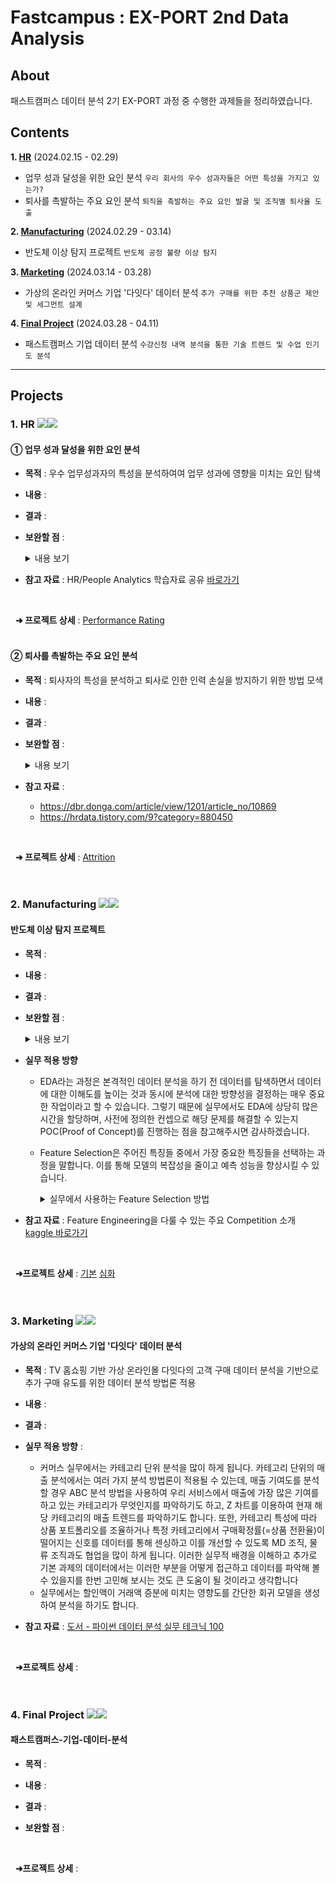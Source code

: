 # Fastcampus : EX-PORT 2nd Data Analysis 
## About
패스트캠퍼스 데이터 분석 2기 EX-PORT 과정 중 수행한 과제들을 정리하였습니다.  

## Contents

**1. [HR](#1-HR)** (2024.02.15 - 02.29)  
   * 업무 성과 달성을 위한 요인 분석
     ```우리 회사의 우수 성과자들은 어떤 특성을 가지고 있는가?```  
   * 퇴사를 촉발하는 주요 요인 분석
     ```퇴직을 촉발하는 주요 요인 발굴 및 조직별 퇴사율 도출```

**2. [Manufacturing](#2-Manufacturing)** (2024.02.29 - 03.14)  
   * 반도체 이상 탐지 프로젝트
     ```반도체 공정 불량 이상 탐지```
 
**3. [Marketing](#3-Marketing)** (2024.03.14 - 03.28)  
   * 가상의 온라인 커머스 기업 '다잇다' 데이터 분석
     ```추가 구매를 위한 추천 상품군 제안 및 세그먼트 설계```
   
**4. [Final Project](#4-Final-project)** (2024.03.28 - 04.11)  
   * 패스트캠퍼스 기업 데이터 분석
     ```수강신청 내역 분석을 통한 기술 트렌드 및 수업 인기도 분석```

---  

## Projects
### 1. HR <img src="https://img.shields.io/badge/Microsoft_Excel-217346?style=flat&logo=microsoft-excel&logoColor=white"><img src="https://img.shields.io/badge/Microsoft_PowerPoint-B7472A?style=flat&logo=microsoft-powerpoint&logoColor=white">
#### ① 업무 성과 달성을 위한 요인 분석

* **목적** : 우수 업무성과자의 특성을 분석하여여 업무 성과에 영향을 미치는 요인 탐색

* **내용** :   

* **결과** :  

* **보완할 점** :  
  <details> 
  <summary>내용 보기</summary>
  
  * 분석한 페이지마다 하시고 싶은 이야기가 명확히 보이지 않습니다. 사실을 표현한 부분은 당연히 분석의 과정에서 자연스러운 과정이나, 분석을 통한 메시지 전달은 사실보다 분석가의 의견이 표현되는 것이 좋을 것 같습니다.

  * 그래프를 추가해주신 점은 좋으나 어떤 부분에서 특징이 있는지 표기가 되지 않은 점도 아쉽습니다. 멘트를 보고 하나하나 그래프를 세세히 봐야하는 경향이 있어, 한 페이지당 하나 혹은 두 메시지 정도와 그 근거로 그래프도 함께 연계해서 페이지당 어떤 메시지를 전달하고자 하는지 명확히 표현해주시면 더욱 좋을 것 같습니다.

  * 과제 풀이 외에 결과를 바탕으로한 결론 잘 드러나지 않았던 아쉬웠습니다. 주어진 데이터 기반으로 결과를 시각화하고 정리하는 것도 필요하지만, 내가 분석가로서 어떤 것을 분석하고 싶은지(이번 과제에서는 우수 성과자의 특징 발굴), 그리고 거기에 따르는 데이터를 정하고(수집), 분석해서 그 결과를 검증하고 결론으로 연결 짓는 부분이 잘 안보였습니다. 그렇다면 가설검증의 과정을 의미하는 것인가? 반드시 그렇지 만은 않습니다만, 한국은행이나 정부 연구기관의 분석 보고서를 보면 가설이 없어도 목적에 맞는 분석, 그리고 그 목적에 대한 결론의 스토리라인이 명확합니다. “우수성과자의 특징 발굴”이 목적이니 당연히 여러 변수들을 다양한 관점에서 비교&분석하는 것은 과정 중에 자연스럽게 진행되는 과정이고, 결국 여러 결과들을 가지고 분석 목적에 대한 결론을 표현함으로써 내가 분석을 통해 하고 싶은 말이 무엇인가하는 목적-결론의 완결성 있는 스토리를 전달하는 것이 좋은 분석이 아닌가 싶습니다.  
  </details>


* **참고 자료** : HR/People Analytics 학습자료 공유 [바로가기](https://brunch.co.kr/@hrjaejinlee/13)  
</br>

&nbsp; **➜ 프로젝트 상세** : [Performance Rating](https://github.com/HANISY/FastCampus-EXPORT-Data-Analysis/tree/main/HR/01_Performance_Rating)  
</br>  

#### ② 퇴사를 촉발하는 주요 요인 분석

* **목적** : 퇴사자의 특성을 분석하고 퇴사로 인한 인력 손실을 방지하기 위한 방법 모색  

* **내용** :   

* **결과** :  

* **보완할 점** :  
  <details> 
  <summary>내용 보기</summary>
  
  * 분석 보고서에서 분석가의 역량이 잘 드러나는 곳은 "분석 목적에 맞는 적절한 분석 기법을 활용하였는가(상관관계)" 하는 부분과 "왜 이 데이터(변수)를 선택했는가(왜 이렇게 변수를 조작했는가)"입니다. 과제에서 나름대로 적절한 분석 기법을 사용해주셨고, 분석 결과에 대해서도 충분히 납득할 수 있었습니다. 다만 여러가지 분석 기법 중에서 왜 이런 방법을 사용했는지를 언급해주시는 것이 분석 기법 자체보다 더 중요한 포인트라고 생각합니다. 분석 기법을 잘 아는 사람은 그 프로세스를 설명하지 않아도 잘 알겠지만, 궁금한 것은 "왜 이 분석 방법을 사용하였는가" 하는 것이라서 포트폴리오에서도 이 부분을 더욱 잘 드러낸다면 경쟁력 있는 포트폴리오가 될 것 입니다. 결국 포트폴리오를 통해 드러내고자 하는 것은 '분석가로서 나의 역량' 이니까요.

   * 상관관계 분석의 결과가 너무 낮게 나와 결론적으로 분석의 의미가 있었는지 한번 더 생각해볼만한 부분인 것 같습니다. 상관관계는 의미가 아닌, 단순 숫자들의 상관성 비교하는 것이라 1과 1.5가 1과 2보다 더 가까운 것이 당연한 것처럼, 상관관계는 어쩌면 비즈니스적 분석이나 해석에 큰 역할을 못하거나 오히려 오해를 낳기도 합니다. 전체적으로 상관관계를 분석 과정에서 보신 점은 이유가 설명이 되나, 해석의 관점에서는 단위별로 혹은 그룹별로 나눠서 보는 방법이 조금 더 논리적 근거로서 역할을 하지 않을까 싶습니다! 강의에서도 강조드렸듯이 분석가는 분석 기술도 중요하지만 분석가로서의 본분인 "분석과 해석, 판단" 에서 더욱 경쟁력이 필요합니다.
  </details>
  
* **참고 자료** : 
  * https://dbr.donga.com/article/view/1201/article_no/10869
  * https://hrdata.tistory.com/9?category=880450
</br> 

&nbsp; **➜ 프로젝트 상세** : [Attrition](https://github.com/HANISY/FastCampus-EXPORT-Data-Analysis/tree/main/HR/02_Attrition)
</br>  
</br> 

### 2. Manufacturing <img src="https://img.shields.io/badge/Google Colab-F9AB00?style=flat&logo=Google Colab&logoColor=white"><img src="https://img.shields.io/badge/Python-3776AB?style=flat&logo=python&logoColor=white">

#### 반도체 이상 탐지 프로젝트

* **목적** : 

* **내용** :   

* **결과** :  

*  **보완할 점** :
    <details> 
    <summary>내용 보기</summary>

    * 시각화를 하는 방법에 대한 이해도 중요하지만, 조금 더 분석된 결과를 효과적으로 전달하기 위한 방법들도 더 고민해보시면 좋을 것 같습니다. 예를들어 트랜드 그래프에서는 동일한 시간대 분석을 위해서 가로로 나열하는 방법을 현업에서 더 활용하여 라인 그래프와 점 그래프의 색상 혹은 크기를 조절하여 조금더 이상 포인트에 대한 부분을 강조하는 편입니다.
       
    * 상관관계 분석을 통해 Target 변수와 선형 관계가 높은 변수를 추출하는 접근은 좋습니다. 다만 상관계수는 연속형 변수끼리의 선형 관계를 살펴보기에 조금 더 유리하고, 이처럼 이진 변수와의 상관관계는 많은 정보를 내포하고 있지 않습니다. 실제 상관계수도 보면, abs 기준으로 0.1 정도의 낮은 상관관계를 보이고 있습니다. 그러므로 0.1 이상의 데이터를 가져오더라도 정보를 더 손실하게 만드는 과정일 수 도 있습니다.
      
    * 처음부터 많은 변수들을 제거하는 것은 중요한 변수를 사전에 차단할 수 있는 위험도가 높기 때문에 최대한 보수적으로 데이터를 많이 가져가고, 후에 제거해주는 전략을 시도해보면 좋을 것 같습니다.
    </details>  
    
* **실무 적용 방향**  
  * EDA라는 과정은 본격적인 데이터 분석을 하기 전 데이터를 탐색하면서 데이터에 대한 이해도를 높이는 것과 동시에 분석에 대한 방향성을 결정하는 매우 중요한 작업이라고 할 수 있습니다. 그렇기 때문에 실무에서도 EDA에 상당히 많은 시간을 할당하며, 사전에 정의한 컨셉으로 해당 문제를 해결할 수 있는지 POC(Proof of Concept)를 진행하는 점을 참고해주시면 감사하겠습니다.
    
  * Feature Selection은 주어진 특징들 중에서 가장 중요한 특징들을 선택하는 과정을 말합니다. 이를 통해 모델의 복잡성을 줄이고 예측 성능을 향상시킬 수 있습니다.  

    <details>
    <summary>실무에서 사용하는 Feature Selection 방법</summary>
    
    * Feature Selection
      ```
      - 단변량 통계 (Univariate Statistics): 각 특징에 대해 통계적인 지표를 계산하고 중요한 특징들을 선택합니다. 대표적으로 분산분석(ANOVA)이나 카이제곱 검정 등을 사용합니다.
      - 모델 기반 선택 (Model-based Selection): 모델을 학습한 후, 각 특징의 중요도를 파악하여 중요한 특징들을 선택합니다. 예를 들어, 랜덤 포레스트나 그래디언트 부스팅 트리 모델을 사용할 수 있습니다.
      - 반복적 선택 (Iterative Selection): 다양한 특징 부분 집합을 시도해가면서 최적의 특징 조합을 찾습니다. 대표으로 전진 선택법(Forward Selection), 후진 제거법(Backward Elimination) 등이 있습니다.
      - 차원 축소 기법 (Dimensionality Reduction): 고차원 데이터의 특징들을 저차원으로 축소하여 중요한 정보를 보존합니다. 대표적으로 주성분 분석(PCA)이나 t-SNE 등이 사용됩니다.
      ```
    * Feature Extraction
      ```
      - 수치형 데이터의 특징 변환 : 수치형 데이터의 분포를 조정하거나 새로운 특징을 생성하여 의미 있는 정보를 추출합니다. 예를 들어, 로그 변환, 다항식 변환, 상호작용 항 생성 등을 통해 데이터의 특성을 보완합니다.
      - 데이터 변환 및 정규화 : 데이터를 적절한 형태로 변환하거나 정규화하여 모델이 더 잘 학습할 수 있도록 합니다. 예를 들어, 범주형 변수의 인코딩, 데이터의 스케일링 등을 수행합니다.
      ```
    </details>
  
* **참고 자료** : Feature Engineering을 다룰 수 있는 주요 Competition 소개 [kaggle 바로가기](https://www.kaggle.com/competitions/home-credit-default-risk/overview)
</br>

&nbsp; **➜프로젝트 상세** : [기본](https://github.com/HANISY/FastCampus-EXPORT-Data-Analysis/blob/main/Manufacturing/Manufacturing_Basic.ipynb) [심화](https://github.com/HANISY/FastCampus-EXPORT-Data-Analysis/blob/main/Manufacturing/EXPORT_MANUFACTUR/Manufacturing_Advanced.ipynb)
</br>  
</br> 

### 3. Marketing <img src="https://img.shields.io/badge/Google Colab-F9AB00?style=flat&logo=Google Colab&logoColor=white"><img src="https://img.shields.io/badge/Python-3776AB?style=flat&logo=python&logoColor=white">  
#### 가상의 온라인 커머스 기업 '다잇다' 데이터 분석

* **목적** : TV 홈쇼핑 기반 가상 온라인몰 다잇다의 고객 구매 데이터 분석을 기반으로 추가 구매 유도를 위한 데이터 분석 방법론 적용

* **내용** :   

* **결과** :  

* **실무 적용 방향** :  
  * 커머스 실무에서는 카테고리 단위 분석을 많이 하게 됩니다. 카테고리 단위의 매출 분석에서는 여러 가지 분석 방법론이 적용될 수 있는데, 매출 기여도를 분석할 경우 ABC 분석 방법을 사용하여 우리 서비스에서 매출에 가장 많은 기여를 하고 있는 카테고리가 무엇인지를 파악하기도 하고, Z 차트를 이용하여 현재 해당 카테고리의 매출 트렌드를 파악하기도 합니다. 또한, 카테고리 특성에 따라 상품 포트폴리오를 조율하거나 특정 카테고리에서 구매확정률(=상품 전환율)이 떨어지는 신호를 데이터를 통해 센싱하고 이를 개선할 수 있도록 MD 조직, 물류 조직과도 협업을 많이 하게 됩니다. 이러한 실무적 배경을 이해하고 추가로 기본 과제의 데이터에서는 이러한 부분을 어떻게 접근하고 데이터를 파악해 볼 수 있을지를 한번 고민해 보시는 것도 큰 도움이 될 것이라고 생각합니다
  * 실무에서는 할인액이 거래액 증분에 미치는 영향도를 간단한 회귀 모델을 생성하여 분석을 하기도 합니다.

* **참고 자료** : [도서 - 파이썬 데이터 분석 실무 테크닉 100](https://wikibook.co.kr/pyda100)  
</br>

&nbsp; **➜프로젝트 상세** : 
</br>  
</br> 

### 4. Final Project <img src="https://img.shields.io/badge/Google Colab-F9AB00?style=flat&logo=Google Colab&logoColor=white"><img src="https://img.shields.io/badge/Python-3776AB?style=flat&logo=python&logoColor=white">  
#### 패스트캠퍼스-기업-데이터-분석

* **목적** : 

* **내용** :   

* **결과** :  

* **보완할 점** :  
</br>

&nbsp; **➜프로젝트 상세** : 
</br> 
</br> 

